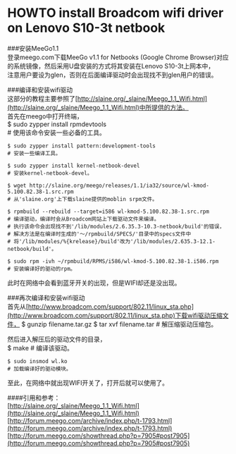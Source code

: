 HOWTO install Broadcom wifi driver on Lenovo S10-3t netbook  
===========================================================  
  
  
###安装MeeGo1.1  
登录meego.com下载MeeGo v1.1 for Netbooks (Google Chrome Browser)对应的系统镜像，然后采用U盘安装的方式将其安装在Lenovo S10-3t上网本中，  
注意用户要设为glen，否则在后面编译驱动时会出现找不到glen用户的错误。     
   
###编译和安装wifi驱动  
这部分的教程主要参照了[http://slaine.org/_slaine/Meego_1.1_Wifi.html](http://slaine.org/_slaine/Meego_1.1_Wifi.html)中所提供的方法。  
首先在meego中打开终端，  
    $ sudo zypper install rpmdevtools  
    # 使用该命令安装一些必备的工具。  
    
    $ sudo zypper install pattern:development-tools  
    # 安装一些编译工具。  
  
    $ sudo zypper install kernel-netbook-devel  
    # 安装kernel-netbook-devel。  

    $ wget http://slaine.org/meego/releases/1.1/ia32/source/wl-kmod-5.100.82.38-1.src.rpm  
    # 从'slaine.org'上下载slaine提供的moblin srpm文件。  

    $ rpmbuild --rebuild --target=i586 wl-kmod-5.100.82.38-1.src.rpm
    # 编译驱动，编译时会从Broadcom网站上下载驱动文件来编译。 
    # 执行该命令会出现找不到'/lib/modules/2.6.35.3-10.3-netbook/build'的错误，  
    # 解决方法是在编译时生成的'～/rpmbuild/SPECS/'目录中的specs文件中  
    # 将'/lib/modules/%{krelease}/build'改为'/lib/modules/2.635.3-12.1-netbook/build'。  
  
    $ sudo rpm -ivh ~/rpmbuild/RPMS/i586/wl-kmod-5.100.82.38-1.i586.rpm  
    # 安装编译好的驱动的rpm。  
此时在网络中会看到蓝牙开关的出现，但是WIFI却还是没出现。
  
###再次编译和安装wifi驱动  
首先从[http://www.broadcom.com/support/802.11/linux_sta.php](http://www.broadcom.com/support/802.11/linux_sta.php)下载wifi驱动压缩文件，
    $ gunzip filename.tar.gz
    $ tar xvf filename.tar
    # 解压缩驱动压缩包。  
  
然后进入解压后的驱动文件的目录，  
    $ make
    # 编译该驱动。  
  
    $ sudo insmod wl.ko  
    # 加载编译好的驱动模块。  
至此，在网络中就出现WIFI开关了，打开后就可以使用了。  
  
  
####引用和参考：  
[http://slaine.org/_slaine/Meego_1.1_Wifi.html](http://slaine.org/_slaine/Meego_1.1_Wifi.html)   
[http://forum.meego.com/archive/index.php/t-1793.html](http://forum.meego.com/archive/index.php/t-1793.html)   
[http://forum.meego.com/showthread.php?p=7905#post7905](http://forum.meego.com/showthread.php?p=7905#post7905)   
  
